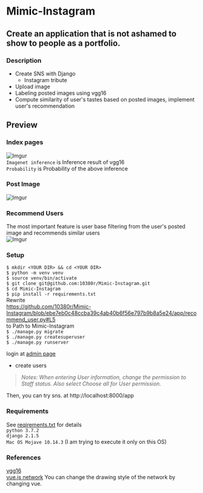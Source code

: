# Mimic-Instagram

## Create an application that is not ashamed to show to people as a portfolio.

### Description
- Create SNS with Django
  - Instagram tribute
- Upload image
- Labeling posted images using vgg16
- Compute similarity of user's tastes based on posted images, implement user's recommendation

## Preview
### Index pages
![Imgur](https://i.imgur.com/UN5p3N9.gif)  
`Imagenet inference` is Inference result of vgg16  
`Probability` is Probability of the above inference  

### Post Image
![Imgur](https://i.imgur.com/YhWezYq.gif)

### Recommend Users
The most important feature is user base filtering from the user's posted image and recommends similar users  
![Imgur](https://i.imgur.com/b7sowfW.png)

### Setup
`$ mkdir <YOUR DIR> && cd <YOUR DIR>`  
`$ python -m venv venv`  
`$ source venv/bin/activate`  
`$ git clone git@github.com:10380r/Mimic-Instagram.git`  
`$ cd Mimic-Instagram`  
`$ pip install -r requirements.txt`  
Rewrite  
https://github.com/10380r/Mimic-Instagram/blob/ebe7eb0c48ccba39c4ab40b6f56e797b9b8a5e24/app/recommend_user.py#L5  
to Path to Mimic-Instagram  
`$ ./manage.py migrate`  
`$ ./manage.py createsuperuser`  
`$ ./manage.py runserver`  

login at [admin page](http://localhost:8000/admin)
  - create users
  > _Notes: When entering User information, change the permission to Staff status. Also select Choose all for User permission._

Then, you can try sns. at http://localhost:8000/app

### Requirements
See [reqirements.txt](https://github.com/10380r/Mimic-Instagram/blob/master/requirements.txt) for details  
`python 3.7.2`  
`django 2.1.5`  
`Mac OS Mojave 10.14.3` (I am trying to execute it only on this OS)  

### References
[vgg16](https://keras.io/ja/applications/#vgg1://keras.io/ja/applications/#vgg16)  
[vue.js network](http://visjs.org/docs/network/) You can change the drawing style of the network by changing vue.
